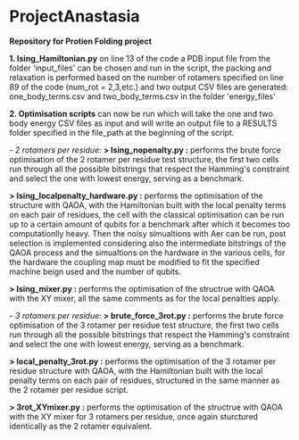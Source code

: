 # ProjectAnastasia

**Repository for Protien Folding project**

**1. Ising_Hamiltonian.py**
      on line 13 of the code a PDB input file from the folder 'input_files' can be chosen and run in the script, the packing and relaxation is performed based on the number of            rotamers specified on line 89 of the code (num_rot = 2,3,etc.) and two output CSV files are generated: one_body_terms.csv and two_body_terms.csv in the folder 'energy_files'

**2. Optimisation scripts** can now be run which will take the one and two body energy CSV files as input and will write an output file to a RESULTS folder specified in the file_path at the beginning of the script.

_- 2 rotamers per residue:_
**> Ising_nopenalty.py :** performs the brute force optimisation of the 2 rotamer per residue test structure, the first two cells run through all the possible bitstrings                 that respect the Hamming's constraint and select the one with lowest energy, serving as a benchmark.
          
**> Ising_localpenalty_hardware.py :** performs the optimisation of the structure with QAOA, with the Hamiltonian built with the local penalty terms on each pair of                      residues, the cell with the classical optimisation can be run up to a certain amount of qubits for a benchmark after which it becomes too computationlly heavy.                     Then the noisy simualtions with Aer can be run, post selection is implemented considering also the intermediate bitstrings of the QAOA process and the simualtions                  on the hardware in the various cells, for the hardware the coupling map must be modified to fit the specified machine beign used and the number of qubits.
          
**> Ising_mixer.py :** performs the optimisation of the structrue with QAOA with the XY mixer, all the same comments as for the local penalties apply.
           
_- 3 rotamers per residue:_
**> brute_force_3rot.py :** performs the brute force optimisation of the 3 rotamer per residue test structure, the first two cells run through all the possible bitstrings that respect the Hamming's constraint and select the one with lowest energy, serving as a benchmark.
           
**> local_penalty_3rot.py :** performs the optimisation of the 3 rotamer per residue structure with QAOA, with the Hamiltonian built with the local penalty terms on each pair of residues, structured in the same manner as the 2 rotamer per residue script.
           
**> 3rot_XYmixer.py :** performs the optimisation of the structrue with QAOA with the XY mixer for 3 rotamers per residue, once again sturctured identically as the 2                     rotamer equivalent.

